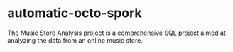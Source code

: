 # automatic-octo-spork
The Music Store Analysis project is a comprehensive SQL project aimed at analyzing the data from an online music store. 

